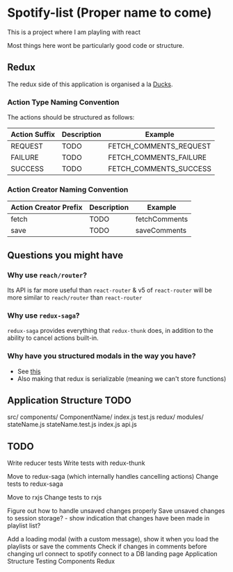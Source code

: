 # Spotify-list (Proper name to come)

This is a project where I am playling with react

Most things here wont be particularly good code or structure.

## Redux

The redux side of this application is organised a la [Ducks](<https://github.com/erikras/ducks-modular-redux>).

### Action Type Naming Convention

The actions should be structured as follows:

|Action Suffix|Description|Example|
|-|-|-|
|REQUEST|TODO|FETCH_COMMENTS_REQUEST|
|FAILURE|TODO|FETCH_COMMENTS_FAILURE|
|SUCCESS|TODO|FETCH_COMMENTS_SUCCESS|

### Action Creator Naming Convention

|Action Creator Prefix|Description|Example|
|-|-|-|
|fetch|TODO|fetchComments|
|save|TODO|saveComments|

## Questions you might have

### Why use `reach/router`?

Its API is far more useful than `react-router` & v5 of `react-router` will be more similar to `reach/router` than `react-router`

### Why use `redux-saga`?

`redux-saga` provides everything that `redux-thunk` does, in addition to the ability to cancel actions built-in.

### Why have you structured modals in the way you have?

- See [this](<https://stackoverflow.com/questions/35623656/how-can-i-display-a-modal-dialog-in-redux-that-performs-asynchronous-actions/35641680>)
- Also making that redux is serializable (meaning we can't store functions)

## Application Structure TODO

src/
  components/
    ComponentName/
      index.js
      test.js
  redux/
    modules/
      stateName.js
      stateName.test.js
  index.js
  api.js

## TODO

Write reducer tests
Write tests with redux-thunk

Move to redux-saga (which internally handles cancelling actions)
Change tests to redux-saga

Move to rxjs
Change tests to rxjs

Figure out how to handle unsaved changes properly
  Save unsaved changes to session storage? - show indication that changes have been made in playlist list?

Add a loading modal (with a custom message), show it when you load the playlists or save the comments
Check if changes in comments before changing url
connect to spotify
connect to a DB
landing page
Application Structure
Testing
  Components
  Redux
